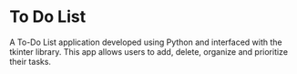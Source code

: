 # To Do List
 A To-Do List application developed using Python and interfaced with the tkinter library. This app allows users to add, delete, organize and prioritize their tasks.
